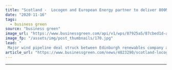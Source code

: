 ```yaml
---
title: "Scotland -  Locogen and European Energy partner to deliver 800MW of onshore wind capacity"
date: "2020-11-16"
tags: 
  - business green
source: "business green"
image_url: "https://www.businessgreen.com/api/v1/wps/87925a5/87cbed1d-a2fa-4b43-8bb5-4bd7221756e2/3/6142424-03a0ed32-1024-1024-185x114.jpg"
image_fp: "/assets/img/post_thumbnails/170.jpg"
lead: "
 Major wind pipeline deal struck between Edinburgh renewables company and Copenhagen-based developer will see partners collaborate for five years ..."
article_url: "https://www.businessgreen.com/news/4023290/scotland-locogen-european-energy-partner-deliver-800mw-onshore-wind-capacity"
---
```


---
